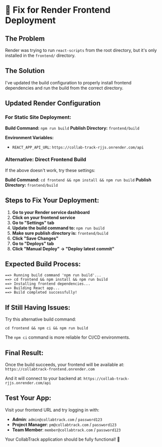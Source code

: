 # 🔧 Fix for Render Frontend Deployment

## **The Problem**
Render was trying to run `react-scripts` from the root directory, but it's only installed in the `frontend/` directory.

## **The Solution**
I've updated the build configuration to properly install frontend dependencies and run the build from the correct directory.

## **Updated Render Configuration**

### **For Static Site Deployment:**

**Build Command:** `npm run build`
**Publish Directory:** `frontend/build`

**Environment Variables:**
- `REACT_APP_API_URL`: `https://collab-track-rjjs.onrender.com/api`

### **Alternative: Direct Frontend Build**

If the above doesn't work, try these settings:

**Build Command:** `cd frontend && npm install && npm run build`
**Publish Directory:** `frontend/build`

## **Steps to Fix Your Deployment:**

1. **Go to your Render service dashboard**
2. **Click on your frontend service**
3. **Go to "Settings" tab**
4. **Update the build command to:** `npm run build`
5. **Make sure publish directory is:** `frontend/build`
6. **Click "Save Changes"**
7. **Go to "Deploys" tab**
8. **Click "Manual Deploy" → "Deploy latest commit"**

## **Expected Build Process:**

```
==> Running build command 'npm run build'...
==> cd frontend && npm install && npm run build
==> Installing frontend dependencies...
==> Building React app...
==> Build completed successfully!
```

## **If Still Having Issues:**

Try this alternative build command:
```
cd frontend && npm ci && npm run build
```

The `npm ci` command is more reliable for CI/CD environments.

## **Final Result:**

Once the build succeeds, your frontend will be available at:
`https://collabtrack-frontend.onrender.com`

And it will connect to your backend at:
`https://collab-track-rjjs.onrender.com/api`

## **Test Your App:**

Visit your frontend URL and try logging in with:
- **Admin**: `admin@collabtrack.com` / `password123`
- **Project Manager**: `pm@collabtrack.com` / `password123`
- **Team Member**: `member@collabtrack.com` / `password123`

Your CollabTrack application should be fully functional! 🎉
